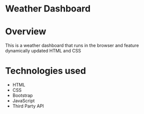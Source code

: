 # Weather Dashboard

# Overview
This is a weather dashboard that runs in the browser and feature dynamically updated HTML and CSS

# Technologies used
* HTML
* CSS
* Bootstrap
* JavaScript
* Third Party API